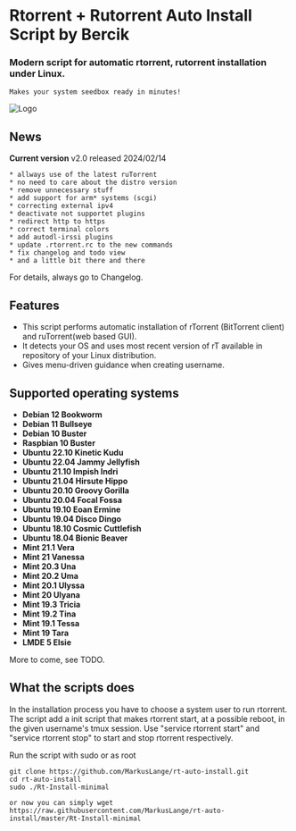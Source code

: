 
# Rtorrent + Rutorrent Auto Install Script by Bercik
### Modern script for automatic rtorrent, rutorrent installation under Linux.
	Makes your system seedbox ready in minutes!

![Logo](https://i.imgur.com/KtvJriL.jpg)

## News

**Current version** v2.0 released 2024/02/14

    * allways use of the latest ruTorrent
    * no need to care about the distro version
    * remove unnecessary stuff
    * add support for arm* systems (scgi)
    * correcting external ipv4
    * deactivate not supportet plugins
    * redirect http to https
    * correct terminal colors
    * add autodl-irssi plugins
    * update .rtorrent.rc to the new commands
    * fix changelog and todo view
    * and a little bit there and there

For details, always go to Changelog.

## Features ##

* This script performs automatic installation of rTorrent (BitTorrent client) and ruTorrent(web based GUI).
* It detects your OS and uses most recent version of rT available in repository of your Linux distribution.
* Gives menu-driven guidance when creating username.

## Supported operating systems ##

* **Debian 12    Bookworm**
* **Debian 11    Bullseye**
* **Debian 10    Buster**
* **Raspbian 10  Buster**
* **Ubuntu 22.10 Kinetic Kudu**
* **Ubuntu 22.04 Jammy Jellyfish**
* **Ubuntu 21.10 Impish Indri**
* **Ubuntu 21.04 Hirsute Hippo**
* **Ubuntu 20.10 Groovy Gorilla**
* **Ubuntu 20.04 Focal Fossa**
* **Ubuntu 19.10 Eoan Ermine**
* **Ubuntu 19.04 Disco Dingo**
* **Ubuntu 18.10 Cosmic Cuttlefish**
* **Ubuntu 18.04 Bionic Beaver**
* **Mint   21.1  Vera**
* **Mint   21    Vanessa**
* **Mint   20.3  Una**
* **Mint   20.2  Uma**
* **Mint   20.1  Ulyssa**
* **Mint   20    Ulyana**
* **Mint   19.3  Tricia**
* **Mint   19.2  Tina**
* **Mint   19.1  Tessa**
* **Mint   19    Tara**
* **LMDE   5     Elsie**

More to come, see TODO.

## What the scripts does ##
In the installation process you have to choose a system user to run rtorrent.
The script add a init script that makes rtorrent start, at a possible reboot, in the
given username's tmux session. Use "service rtorrent start" and
"service rtorrent stop" to start and stop rtorrent respectively.

Run the script with sudo or as root
	
	git clone https://github.com/MarkusLange/rt-auto-install.git
	cd rt-auto-install
	sudo ./Rt-Install-minimal
	
	or now you can simply wget https://raw.githubusercontent.com/MarkusLange/rt-auto-install/master/Rt-Install-minimal
